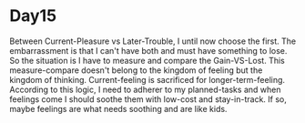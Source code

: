 # Day15

Between Current-Pleasure vs Later-Trouble, I until now choose the first. The embarrassment is that I can't have both and must have something to lose. So the situation is I have to measure and compare the Gain-VS-Lost. This measure-compare doesn't belong to the kingdom of feeling but the kingdom of thinking. Current-feeling is sacrificed for longer-term-feeling. According to this logic, I need to adherer to my planned-tasks and when feelings come I should soothe them with low-cost and stay-in-track. If so, maybe feelings are what needs soothing and are like kids.

